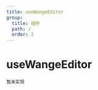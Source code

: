 ```yaml
---
title: useWangeEditor
group:
  title: 组件
  path: /
  order: 2
---
```


# useWangeEditor

<code>暂未实现</code>